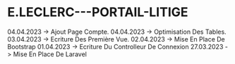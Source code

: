 # E.LECLERC---PORTAIL-LITIGE

04.04.2023 -> Ajout Page Compte.
04.04.2023 -> Optimisation Des Tables.
03.04.2023 -> Ecriture Des Première Vue.
02.04.2023 -> Mise En Place De Bootstrap
01.04.2023 -> Ecriture Du Controlleur De Connexion
27.03.2023 -> Mise En Place De Laravel
